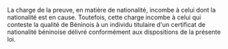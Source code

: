 La charge de la preuve, en matière de nationalité, incombe à celui dont la nationalité est en cause.
Toutefois, cette charge incombe à celui qui conteste la qualité de Béninois à un individu titulaire d'un certificat de nationalité béninoise délivré conformément aux dispositions de la présente loi.